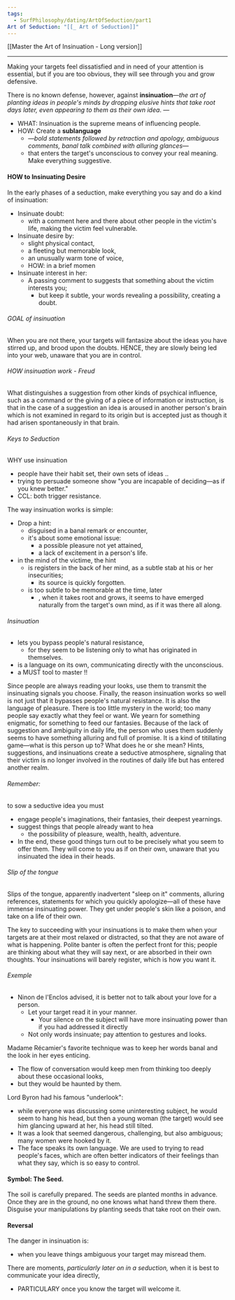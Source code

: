 ```yaml
---
tags:
  - SurfPhilosophy/dating/ArtOfSeduction/part1
Art of Seduction: "[[_ Art of Seduction]]"
---
```

[[Master the Art of Insinuation - Long version]]

---

Making your targets feel dissatisfied and in need of your attention is essential, but if you are too obvious, they will see through you and grow defensive.

There is no known defense, however, against **insinuation**—*the art of planting ideas in people's minds by dropping elusive hints that take root days later, even appearing to them as their own idea*. —
- WHAT: Insinuation is the supreme means of influencing people. 
- HOW: Create a **sublanguage**
	- —*bold statements followed by retraction and apology, ambiguous comments, banal talk combined with alluring glances*—
	- that enters the target's unconscious to convey your real meaning. Make everything suggestive.

#### HOW to Insinuating Desire
In the early phases of a seduction, make everything you say and do a kind of insinuation:
- Insinuate doubt:
	- with a comment here and there about other people in the victim's life, making the victim feel vulnerable. 
- Insinuate desire by:
	- slight physical contact, 
	- a fleeting but memorable look, 
	- an unusually warm tone of voice,
	- HOW: in a brief momen
- Insinuate interest in her:
	- A passing comment to suggests that something about the victim interests you; 
		- but keep it subtle, your words revealing a possibility, creating a doubt. 

###### GOAL of insinuation
When you are not there, your targets will fantasize about the ideas you have stirred up, and brood upon the doubts. HENCE, they are slowly being led into your web, unaware that you are in control. 

###### HOW insinuation work - Freud
What distinguishes a suggestion from other kinds of psychical influence, such as a command or the giving of a piece of information or instruction, is that in the case of a suggestion an idea is aroused in another person's brain which is not examined in regard to its origin but is accepted just as though it had arisen spontaneously in that brain.

###### Keys to Seduction
WHY use insinuation
- people have their habit set, their own sets of ideas ..
- trying to persuade someone show "you are incapable of deciding—as if you knew better."
- CCL: both trigger resistance.


The way insinuation works is simple:
- Drop a hint: 
	- disguised in a banal remark or encounter,
	- it's about some emotional issue:
		- a possible pleasure not yet attained,
		- a lack of excitement in a person's life. 
- in the mind of the victime, the hint
	- is registers in the back of her mind, as a subtle stab at his or her insecurities; 
		- its source is quickly forgotten. 
	- is too subtle to be memorable at the time, later
		- , when it takes root and grows, it seems to have emerged naturally from the target's own mind, as if it was there all along. 

###### Insinuation
- lets you bypass people's natural resistance,
	- for they seem to be listening only to what has originated in themselves.
- is a language on its own, communicating directly with the unconscious. 
- a MUST tool to master !!

Since people are always reading your looks, use them to transmit the insinuating signals you choose. Finally, the reason insinuation works so well is not just that it bypasses people's natural resistance. It is also the language of pleasure. There is too little mystery in the world; too many people say exactly what they feel or want. We yearn for something enigmatic, for something to feed our fantasies. Because of the lack of suggestion and ambiguity in daily life, the person who uses them suddenly seems to have something alluring and full of promise. It is a kind of titillating game—what is this person up to? What does he or she mean? Hints, suggestions, and insinuations create a seductive atmosphere, signaling that their victim is no longer involved in the routines of daily life but has entered another realm.

###### Remember:
to sow a seductive idea you must 
- engage people's imaginations, their fantasies, their deepest yearnings. 
- suggest things that people already want to hea
	- the possibility of pleasure, wealth, health, adventure. 
- In the end, these good things turn out to be precisely what you seem to offer them. They will come to you as if on their own, unaware that you insinuated the idea in their heads.


###### Slip of the tongue
Slips of the tongue, apparently inadvertent "sleep on it" comments, alluring references, statements for which you quickly apologize—all of these have immense insinuating power. 
They get under people's skin like a poison, and take on a life of their own.

The key to succeeding with your insinuations is to make them when your targets are at their most relaxed or distracted, so that they are not aware of what is happening. Polite banter is often the perfect front for this; people are thinking about what they will say next, or are absorbed in their own thoughts. Your insinuations will barely register, which is how you want it.

###### Exemple
- Ninon de l'Enclos advised, it is better not to talk about your love for a person.
	- Let your target read it in your manner.
		- Your silence on the subject will have more insinuating power than if you had addressed it directly
	- Not only words insinuate; pay attention to gestures and looks. 

Madame Récamier's favorite technique was to keep her words banal and the look in her eyes enticing. 
- The flow of conversation would keep men from thinking too deeply about these occasional looks, 
- but they would be haunted by them. 

Lord Byron had his famous "underlook": 
- while everyone was discussing some uninteresting subject, he would seem to hang his head, but then a young woman (the target) would see him glancing upward at her, his head still tilted.
- It was a look that seemed dangerous, challenging, but also ambiguous; many women were hooked by it. 
- The face speaks its own language. We are used to trying to read people's faces, which are often better indicators of their feelings than what they say, which is so easy to control.


#### Symbol: The Seed.
The soil is carefully prepared. The seeds are planted months in advance. Once they are in the ground, no one knows what hand threw them there. Disguise your manipulations by planting seeds that take root on their own.

#### Reversal
The danger in insinuation is: 
- when you leave things ambiguous your target may misread them. 

There are moments, *particularly later on in a seduction,* when it is best to communicate your idea directly, 
- PARTICULARY once you know the target will welcome it.